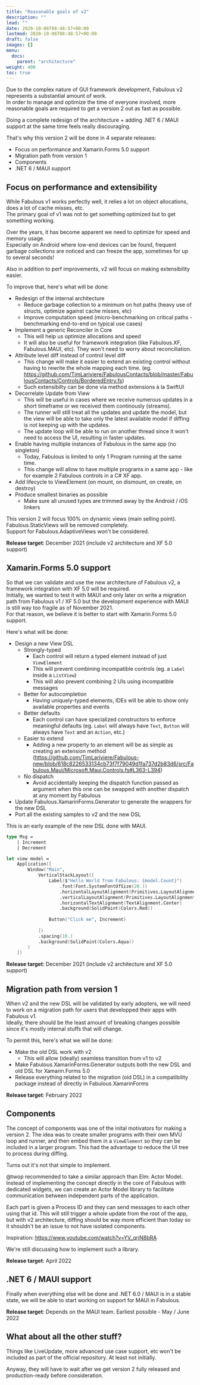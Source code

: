 ```yaml
---
title: "Reasonable goals of v2"
description: ""
lead: ""
date: 2020-10-06T08:48:57+00:00
lastmod: 2020-10-06T08:48:57+00:00
draft: false
images: []
menu:
  docs:
    parent: "architecture"
weight: 400
toc: true
---
```


Due to the complex nature of GUI framework development, Fabulous v2 represents a substantial amount of work.  
In order to manage and optimize the time of everyone involved, more reasonable goals are required to get a version 2 out as fast as possible.

Doing a complete redesign of the architecture + adding .NET 6 / MAUI support at the same time feels really discouraging.

That's why this version 2 will be done in 4 separate releases:

- Focus on performance and Xamarin.Forms 5.0 support
- Migration path from version 1
- Components
- .NET 6 / MAUI support

## Focus on performance and extensibility

While Fabulous v1 works perfectly well, it relies a lot on object allocations, does a lot of cache misses, etc.  
The primary goal of v1 was not to get something optimized but to get something working.

Over the years, it has become apparent we need to optimize for speed and memory usage.  
Especially on Android where low-end devices can be found, frequent garbage collections are noticed and can freeze the app, sometimes for up to several seconds!

Also in addition to perf improvements, v2 will focus on making extensibility easier.

To improve that, here's what will be done:

- Redesign of the internal architecture
  - Reduce garbage collection to a minimum on hot paths (heavy use of structs, optimize against cache misses, etc)
  - Improve computation speed (micro-benchmarking on critical paths - benchmarking end-to-end on typical use cases)
- Implement a generic Reconciler in Core
  - This will help us optimize allocations and speed
  - It will also be useful for framework integration (like Fabulous.XF, Fabulous.MAUI, etc). They won't need to worry about reconciliation.
- Attribute level diff instead of control level diff
  - This change will make it easier to extend an existing control without having to rewrite the whole mapping each time. (eg. https://github.com/TimLariviere/FabulousContacts/blob/master/FabulousContacts/Controls/BorderedEntry.fs)
  - Such extensibilty can be done via method extensions à la SwiftUI
- Decorrelate Update from View
  - This will be useful in cases where we receive numerous updates in a short timeframe or we received them continously (streams).
  - The runner will still treat all the updates and update the model, but the view will be able to take only the latest available model if diffing is not keeping up with the updates.
  - The update loop will be able to run on another thread since it won't need to access the UI, resulting in faster updates.
- Enable having multiple instances of Fabulous in the same app (no singleton)
  - Today, Fabulous is limited to only 1 Program running at the same time.
  - This change will allow to have multiple programs in a same app - like for example 2 Fabulous controls in a C# XF app.
- Add lifecycle to ViewElement (on mount, on dismount, on create, on destroy)
- Produce smallest binaries as possible
  - Make sure all unused types are trimmed away by the Android / iOS linkers

This version 2 will focus 100% on dynamic views (main selling point).
Fabulous.StaticViews will be removed completely.  
Support for Fabulous.AdaptiveViews won't be considered.

**Release target**: December 2021 (include v2 architecture and XF 5.0 support)

## Xamarin.Forms 5.0 support

So that we can validate and use the new architecture of Fabulous v2, a framework integration with XF 5.0 will be required.  
Initially, we wanted to test it with MAUI and only later on write a migration path from Fabulous v1 / XF 5.0 but the development experience with MAUI is still way too fragile as of November 2021.  
For that reason, we believe it is better to start with Xamarin.Forms 5.0 support.

Here's what will be done:

- Design a new View DSL
  - Strongly-typed
    - Each control will return a typed element instead of just `ViewElement`
    - This will prevent combining incompatible controls (eg. a `Label` inside a `ListView`)
    - This will also prevent combining 2 UIs using incompatible messages
  - Better for autocompletion
    - Having uniquely-typed elements, IDEs will be able to show only available properties and events
  - Better defaults
    - Each control can have specialized constructors to enforce meaningful defaults (eg. `Label` will always have `Text`, `Button` will always have `Text` and an `Action`, etc.)
  - Easier to extend
    - Adding a new property to an element will be as simple as creating an extension method (https://github.com/TimLariviere/Fabulous-new/blob/618c8226533134cb73f7f79049d1fa737d2b83d6/src/Fabulous.Maui/Microsoft.Maui.Controls.fs#L363-L394)
  - No dispatch
    - Avoid accidentally keeping the dispatch function passed as argument when this one can be swapped with another dispatch at any moment by Fabulous
- Update Fabulous.XamarinForms.Generator to generate the wrappers for the new DSL
- Port all the existing samples to v2 and the new DSL

This is an early example of the new DSL done with MAUI.

```fs
type Msg =
    | Increment
    | Decrement

let view model =
    Application([
        Window("Main",
            VerticalStackLayout([
                Label($"Hello World from Fabulous: {model.Count}")
                    .font(Font.SystemFontOfSize(20.))
                    .horizontalLayoutAlignment(Primitives.LayoutAlignment.Fill)
                    .verticalLayoutAlignment(Primitives.LayoutAlignment.Fill)
                    .horizontalTextAlignment(TextAlignment.Center)
                    .background(SolidPaint(Colors.Red))
                    
                Button("Click me", Increment)
                
            ])
            .spacing(10.)
            .background(SolidPaint(Colors.Aqua))
        )
    ])

```

**Release target**: December 2021 (include v2 architecture and XF 5.0 support)

## Migration path from version 1

When v2 and the new DSL will be validated by early adopters, we will need to work on a migration path for users that developped their apps with Fabulous v1.  
Ideally, there should be the least amount of breaking changes possible since it's mostly internal stuffs that will change.

To permit this, here's what we will be done:

- Make the old DSL work with v2
  - This will allow (ideally) seamless transition from v1 to v2
- Make Fabulous.XamarinForms.Generator outputs both the new DSL and old DSL for Xamarin.Forms 5.0
- Release everything related to the migration (old DSL) in a compatibility package instead of directly in Fabulous.XamarinForms

**Release target**: February 2022

## Components

The concept of components was one of the inital motivators for making a version 2.
The idea was to create smaller programs with their own MVU loop and runner, and then embed them in a `ViewElement` so they can be included in a larger program.
This had the advantage to reduce the UI tree to process during diffing.

Turns out it's not that simple to implement.

@twop recommended to take a similar approach than Elm: Actor Model.
Instead of implementing the concept directly in the core of Fabulous with dedicated widgets, we can create an Actor Model library to facilitate communication between independent parts of the application.

Each part is given a Process ID and they can send messages to each other using that id.
This will still trigger a whole update from the root of the app, but with v2 architecture, diffing should be way more efficient than today so it shouldn't be an issue to not have isolated components.

Inspiration: https://www.youtube.com/watch?v=YV_qrjN8bRA

We're still discussing how to implement such a library.

**Release target**: April 2022

## .NET 6 / MAUI support

Finally when everything else will be done and .NET 6.0 / MAUI is in a stable state, we will be able to start working on support for MAUI in Fabulous.

**Release target**: Depends on the MAUI team. Earliest possible - May / June 2022

## What about all the other stuff?

Things like LiveUpdate, more advanced use case support, etc won't be included as part of the official repository.
At least not initially.

Anyway, they will have to wait after we get version 2 fully released and production-ready before consideration.
